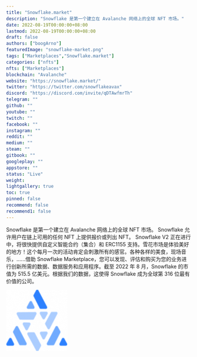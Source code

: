 ```yaml
---
title: "Snowflake.market"
description: "Snowflake 是第一个建立在 Avalanche 网络上的全球 NFT 市场。"
date: 2022-08-19T00:00:00+08:00
lastmod: 2022-08-19T00:00:00+08:00
draft: false
authors: ["boogArno"]
featuredImage: "snowflake-market.png"
tags: ["Marketplaces","Snowflake.market"]
categories: ["nfts"]
nfts: ["Marketplaces"]
blockchain: "Avalanche"
website: "https://snowflake.market/"
twitter: "https://twitter.com/snowflakeavax"
discord: "https://discord.com/invite/qDTAwfmrTh"
telegram: ""
github: ""
youtube: ""
twitch: ""
facebook: ""
instagram: ""
reddit: ""
medium: ""
steam: ""
gitbook: ""
googleplay: ""
appstore: ""
status: "Live"
weight: 
lightgallery: true
toc: true
pinned: false
recommend: false
recommend1: false
---
```


Snowflake 是第一个建立在 Avalanche 网络上的全球 NFT 市场。 Snowflake 允许用户在链上可用的任何 NFT 上提供报价或列出 NFT。 Snowflake V2 正在进行中，将很快提供自定义智能合约（集合）和 ERC1155 支持。雪花市场是体验美好的地方！这个每月一次的活动肯定会刺激所有的感官。各种各样的美食，现场音乐，......借助 Snowflake Marketplace，您可以发现、评估和购买为您的业务进行创新所需的数据、数据服务和应用程序。截至 2022 年 8 月，Snowflake 的市值为 515.5 亿美元。根据我们的数据，这使得 Snowflake 成为全球第 316 位最有价值的公司。

![snowflake-market](snowflake-market.png)